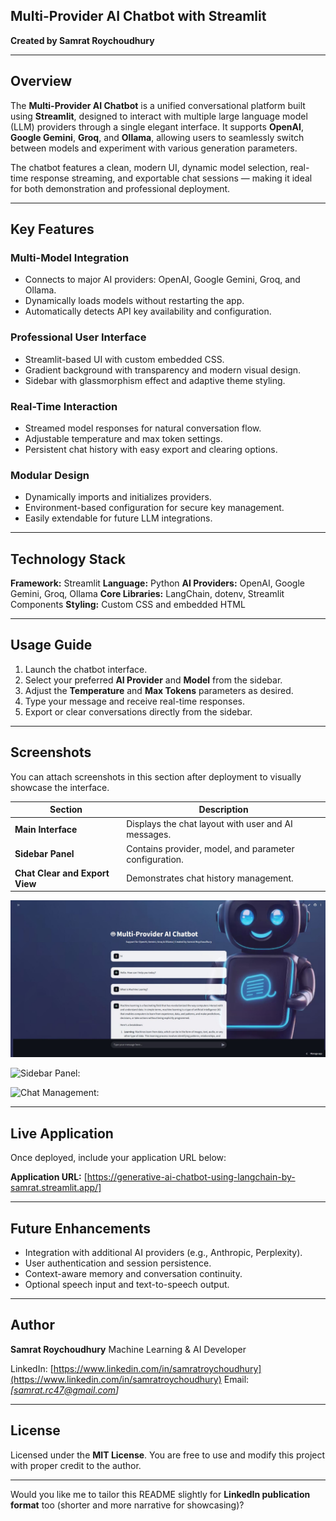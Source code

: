 ## Multi-Provider AI Chatbot with Streamlit

**Created by Samrat Roychoudhury**

---

## Overview

The **Multi-Provider AI Chatbot** is a unified conversational platform built using **Streamlit**, designed to interact with multiple large language model (LLM) providers through a single elegant interface.
It supports **OpenAI**, **Google Gemini**, **Groq**, and **Ollama**, allowing users to seamlessly switch between models and experiment with various generation parameters.

The chatbot features a clean, modern UI, dynamic model selection, real-time response streaming, and exportable chat sessions — making it ideal for both demonstration and professional deployment.

---

## Key Features

### Multi-Model Integration

* Connects to major AI providers: OpenAI, Google Gemini, Groq, and Ollama.
* Dynamically loads models without restarting the app.
* Automatically detects API key availability and configuration.

### Professional User Interface

* Streamlit-based UI with custom embedded CSS.
* Gradient background with transparency and modern visual design.
* Sidebar with glassmorphism effect and adaptive theme styling.

### Real-Time Interaction

* Streamed model responses for natural conversation flow.
* Adjustable temperature and max token settings.
* Persistent chat history with easy export and clearing options.

### Modular Design

* Dynamically imports and initializes providers.
* Environment-based configuration for secure key management.
* Easily extendable for future LLM integrations.

---

## Technology Stack

**Framework:** Streamlit
**Language:** Python
**AI Providers:** OpenAI, Google Gemini, Groq, Ollama
**Core Libraries:** LangChain, dotenv, Streamlit Components
**Styling:** Custom CSS and embedded HTML

---

## Usage Guide

1. Launch the chatbot interface.
2. Select your preferred **AI Provider** and **Model** from the sidebar.
3. Adjust the **Temperature** and **Max Tokens** parameters as desired.
4. Type your message and receive real-time responses.
5. Export or clear conversations directly from the sidebar.

---

## Screenshots

You can attach screenshots in this section after deployment to visually showcase the interface.

| Section                        | Description                                            |
| ------------------------------ | ------------------------------------------------------ |
| **Main Interface**             | Displays the chat layout with user and AI messages.    |
| **Sidebar Panel**              | Contains provider, model, and parameter configuration. |
| **Chat Clear and Export View** | Demonstrates chat history management.                  |

![Main Interface:](https://github.com/SAMRAT47/Generative-AI-ChatBot-using-Langchain/blob/main/App%20Screenshot/Capture1.JPG)

![Sidebar Panel:](https://github.com/SAMRAT47/Generative-AI-ChatBot-using-Langchain/blob/main/App%20Screenshot/Capture2.JPG)

![Chat Management:](https://github.com/SAMRAT47/Generative-AI-ChatBot-using-Langchain/blob/main/App%20Screenshot/Capture3.JPG)


---

## Live Application

Once deployed, include your application URL below:

**Application URL:** [https://generative-ai-chatbot-using-langchain-by-samrat.streamlit.app/]

---

## Future Enhancements

* Integration with additional AI providers (e.g., Anthropic, Perplexity).
* User authentication and session persistence.
* Context-aware memory and conversation continuity.
* Optional speech input and text-to-speech output.

---

## Author

**Samrat Roychoudhury**
Machine Learning & AI Developer

LinkedIn: [https://www.linkedin.com/in/samratroychoudhury](https://www.linkedin.com/in/samratroychoudhury)
Email: *[samrat.rc47@gmail.com]*

---

## License

Licensed under the **MIT License**.
You are free to use and modify this project with proper credit to the author.

---

Would you like me to tailor this README slightly for **LinkedIn publication format** too (shorter and more narrative for showcasing)?

